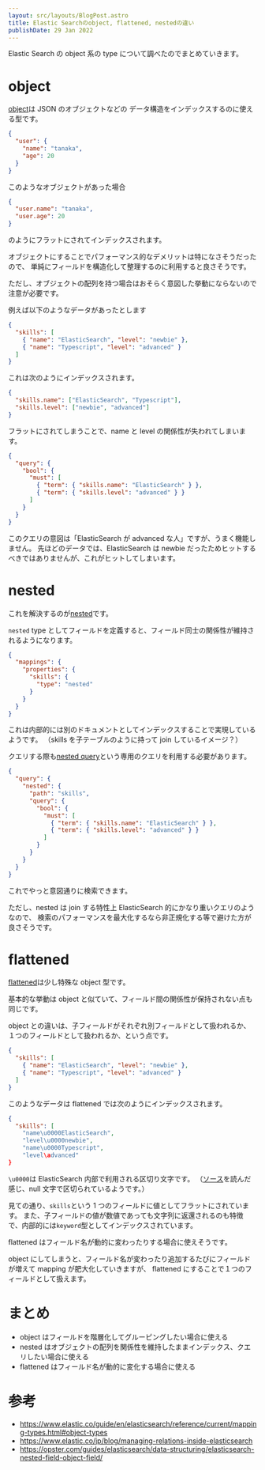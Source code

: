 ```yaml
---
layout: src/layouts/BlogPost.astro
title: Elastic Searchのobject, flattened, nestedの違い
publishDate: 29 Jan 2022
---
```


Elastic Search の object 系の type について調べたのでまとめていきます。

# object

[object](https://www.elastic.co/guide/en/elasticsearch/reference/current/object.html)は JSON のオブジェクトなどの
データ構造をインデックスするのに使える型です。

```json
{
  "user": {
    "name": "tanaka",
    "age": 20
  }
}
```

このようなオブジェクトがあった場合

```json
{
  "user.name": "tanaka",
  "user.age": 20
}
```

のようにフラットにされてインデックスされます。

オブジェクトにすることでパフォーマンス的なデメリットは特になさそうだったので、
単純にフィールドを構造化して整理するのに利用すると良さそうです。

ただし、オブジェクトの配列を持つ場合はおそらく意図した挙動にならないので注意が必要です。

例えば以下のようなデータがあったとします

```json
{
  "skills": [
    { "name": "ElasticSearch", "level": "newbie" },
    { "name": "Typescript", "level": "advanced" }
  ]
}
```

これは次のようにインデックスされます。

```json
{
  "skills.name": ["ElasticSearch", "Typescript"],
  "skills.level": ["newbie", "advanced"]
}
```

フラットにされてしまうことで、name と level の関係性が失われてしまいます。

```json
{
  "query": {
    "bool": {
      "must": [
        { "term": { "skills.name": "ElasticSearch" } },
        { "term": { "skills.level": "advanced" } }
      ]
    }
  }
}
```

このクエリの意図は「ElasticSearch が advanced な人」ですが、うまく機能しません。
先ほどのデータでは、ElasticSearch は newbie だったためヒットするべきではありませんが、これがヒットしてしまいます。

# nested

これを解決するのが[nested](https://www.elastic.co/guide/en/elasticsearch/reference/current/nested.html)です。

`nested` type としてフィールドを定義すると、フィールド同士の関係性が維持されるようになります。

```json
{
  "mappings": {
    "properties": {
      "skills": {
        "type": "nested"
      }
    }
  }
}
```

これは内部的には別のドキュメントとしてインデックスすることで実現しているようです。
（skills を子テーブルのように持って join しているイメージ？）

クエリする際も[nested query](https://www.elastic.co/guide/en/elasticsearch/reference/current/query-dsl-nested-query.html)という専用のクエリを利用する必要があります。

```json
{
  "query": {
    "nested": {
      "path": "skills",
      "query": {
        "bool": {
          "must": [
            { "term": { "skills.name": "ElasticSearch" } },
            { "term": { "skills.level": "advanced" } }
          ]
        }
      }
    }
  }
}
```

これでやっと意図通りに検索できます。

ただし、nested は join する特性上 ElasticSearch 的にかなり重いクエリのようなので、
検索のパフォーマンスを最大化するなら非正規化する等で避けた方が良さそうです。

# flattened

[flattened](https://www.elastic.co/guide/en/elasticsearch/reference/current/flattened.html)は少し特殊な object 型です。

基本的な挙動は object と似ていて、フィールド間の関係性が保持されない点も同じです。

object との違いは、子フィールドがそれぞれ別フィールドとして扱われるか、１つのフィールドとして扱われるか、という点です。

```json
{
  "skills": [
    { "name": "ElasticSearch", "level": "newbie" },
    { "name": "Typescript", "level": "advanced" }
  ]
}
```

このようなデータは flattened では次のようにインデックスされます。

```json
{
  "skills": [
    "name\u0000ElasticSearch",
    "level\u0000newbie",
    "name\u0000Typescript",
    "level\advanced"
}
```

`\u0000`は ElasticSearch 内部で利用される区切り文字です。
（[ソース](https://github.com/elastic/elasticsearch/blob/58ce0f94a0bbdf2576e0a00a62abe1854ee7fe2f/server/src/main/java/org/elasticsearch/index/mapper/flattened/FlattenedFieldParser.java#L31)を読んだ感じ、null 文字で区切られているようです。）

見ての通り、`skills`という 1 つのフィールドに値としてフラットにされています。
また、子フィールドの値が数値であっても文字列に返還されるのも特徴で、内部的には`keyword`型としてインデックスされています。

flattened はフィールド名が動的に変わったりする場合に使えそうです。

object にしてしまうと、フィールド名が変わったり追加するたびにフィールドが増えて mapping が肥大化していきますが、
flattened にすることで１つのフィールドとして扱えます。

# まとめ

- object はフィールドを階層化してグルーピングしたい場合に使える
- nested はオブジェクトの配列を関係性を維持したままインデックス、クエリしたい場合に使える
- flattened はフィールド名が動的に変化する場合に使える

# 参考

- https://www.elastic.co/guide/en/elasticsearch/reference/current/mapping-types.html#object-types
- https://www.elastic.co/jp/blog/managing-relations-inside-elasticsearch
- https://opster.com/guides/elasticsearch/data-structuring/elasticsearch-nested-field-object-field/
